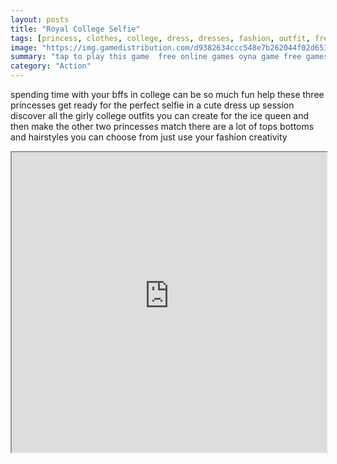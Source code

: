 ```yaml
---
layout: posts
title: "Royal College Selfie"
tags: [princess, clothes, college, dress, dresses, fashion, outfit, free, online, games, oyna, game, free, games, play, play, games]
image: "https://img.gamedistribution.com/d9382634ccc548e7b262044f02d6537d.jpg"
summary: "tap to play this game  free online games oyna game free games play play games"
category: "Action"
---
```


spending time with your bffs in college can be so much fun help these three princesses get ready for the perfect selfie in a cute dress up session discover all the girly college outfits you can create for the ice queen and then make the other two princesses match there are a lot of tops bottoms and hairstyles you can choose from just use your fashion creativity

<iframe width="100%" height="480px;" src="https://html5.gamedistribution.com/d9382634ccc548e7b262044f02d6537d/"></iframe>